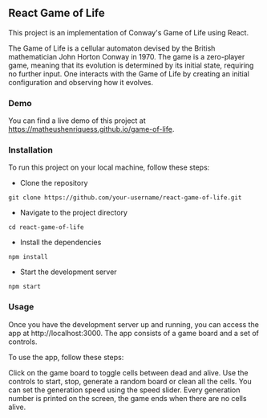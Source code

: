 ## React Game of Life
This project is an implementation of Conway's Game of Life using React.

The Game of Life is a cellular automaton devised by the British mathematician John Horton Conway in 1970. The game is a zero-player game, meaning that its evolution is determined by its initial state, requiring no further input. One interacts with the Game of Life by creating an initial configuration and observing how it evolves.

### Demo
You can find a live demo of this project at https://matheushenriquess.github.io/game-of-life.

### Installation
To run this project on your local machine, follow these steps:

- Clone the repository
```
git clone https://github.com/your-username/react-game-of-life.git
```
- Navigate to the project directory
```
cd react-game-of-life
```
 - Install the dependencies
```
npm install
```
- Start the development server
```
npm start
```
### Usage
Once you have the development server up and running, you can access the app at http://localhost:3000. The app consists of a game board and a set of controls.

To use the app, follow these steps:

Click on the game board to toggle cells between dead and alive.
Use the controls to start, stop, generate a random board or clean all the cells.
You can set the generation speed using the speed slider.
Every generation number is printed on the screen, the game ends when there are no cells alive.

